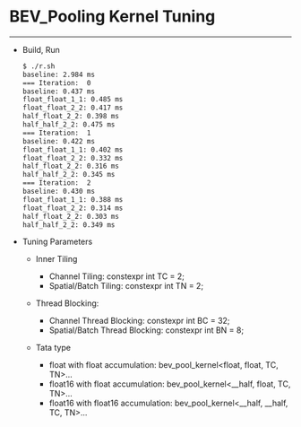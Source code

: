 # BEV_Pooling Kernel Tuning
---

* Build, Run

  ```bash
  $ ./r.sh
  baseline: 2.984 ms
  === Iteration:  0
  baseline: 0.437 ms
  float_float_1_1: 0.485 ms
  float_float_2_2: 0.417 ms
  half_float_2_2: 0.398 ms
  half_half_2_2: 0.475 ms
  === Iteration:  1
  baseline: 0.422 ms
  float_float_1_1: 0.402 ms
  float_float_2_2: 0.332 ms
  half_float_2_2: 0.316 ms
  half_half_2_2: 0.345 ms
  === Iteration:  2
  baseline: 0.430 ms
  float_float_1_1: 0.388 ms
  float_float_2_2: 0.314 ms
  half_float_2_2: 0.303 ms
  half_half_2_2: 0.349 ms
  ```

* Tuning Parameters
  * Inner Tiling
    * Channel Tiling: constexpr int TC = 2;
    * Spatial/Batch Tiling: constexpr int TN = 2;

  * Thread Blocking:
    * Channel Thread Blocking: constexpr int BC = 32;
    * Spatial/Batch Thread Blocking: constexpr int BN = 8;

  * Tata type
    * float with float accumulation: bev_pool_kernel<float, float, TC, TN>...
    * float16 with float accumulation: bev_pool_kernel<__half, float, TC, TN>...
    * float16 with float16 accumulation: bev_pool_kernel<__half, __half, TC, TN>...


